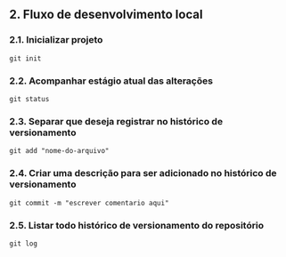 ## 2. Fluxo de desenvolvimento local

### 2.1. Inicializar projeto

```
git init
```

### 2.2. Acompanhar estágio atual das alterações

```
git status
```

### 2.3. Separar que deseja registrar no histórico de versionamento

```
git add "nome-do-arquivo"
```

### 2.4. Criar uma descrição para ser adicionado no histórico de versionamento

```
git commit -m "escrever comentario aqui"
```

### 2.5. Listar todo histórico de versionamento do repositório

```
git log
```
